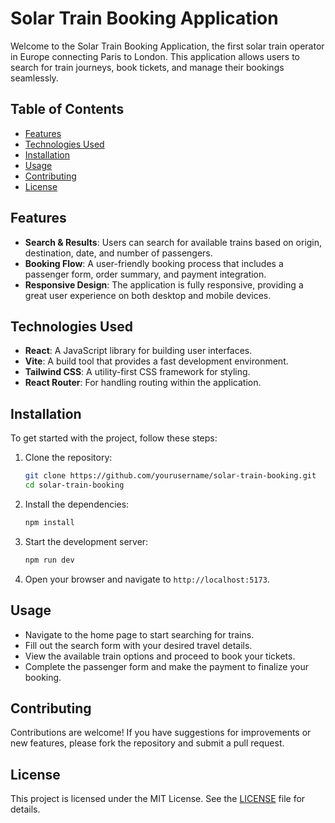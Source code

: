 # Solar Train Booking Application

Welcome to the Solar Train Booking Application, the first solar train operator in Europe connecting Paris to London. This application allows users to search for train journeys, book tickets, and manage their bookings seamlessly.

## Table of Contents
- [Features](#features)
- [Technologies Used](#technologies-used)
- [Installation](#installation)
- [Usage](#usage)
- [Contributing](#contributing)
- [License](#license)

## Features
- **Search & Results**: Users can search for available trains based on origin, destination, date, and number of passengers.
- **Booking Flow**: A user-friendly booking process that includes a passenger form, order summary, and payment integration.
- **Responsive Design**: The application is fully responsive, providing a great user experience on both desktop and mobile devices.

## Technologies Used
- **React**: A JavaScript library for building user interfaces.
- **Vite**: A build tool that provides a fast development environment.
- **Tailwind CSS**: A utility-first CSS framework for styling.
- **React Router**: For handling routing within the application.

## Installation
To get started with the project, follow these steps:

1. Clone the repository:
   ```bash
   git clone https://github.com/yourusername/solar-train-booking.git
   cd solar-train-booking
   ```

2. Install the dependencies:
   ```bash
   npm install
   ```

3. Start the development server:
   ```bash
   npm run dev
   ```

4. Open your browser and navigate to `http://localhost:5173`.

## Usage
- Navigate to the home page to start searching for trains.
- Fill out the search form with your desired travel details.
- View the available train options and proceed to book your tickets.
- Complete the passenger form and make the payment to finalize your booking.

## Contributing
Contributions are welcome! If you have suggestions for improvements or new features, please fork the repository and submit a pull request.

## License
This project is licensed under the MIT License. See the [LICENSE](LICENSE) file for details.
